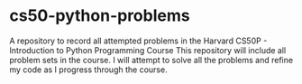 # cs50-python-problems
A repository to record all attempted problems in the Harvard CS50P - Introduction to Python Programming Course
This repository will include all problem sets in the course. I will attempt to solve all the problems and refine my code as I progress through the course.